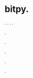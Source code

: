 # bitpy.
.
.
.
.












.






















































.
























.



























.









.
